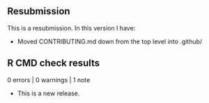 ## Resubmission
This is a resubmission. In this version I have:

* Moved CONTRIBUTING.md down from the top level into .github/

## R CMD check results

0 errors | 0 warnings | 1 note

* This is a new release.
